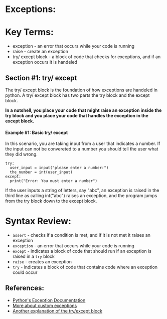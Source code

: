 # Exceptions:

# Key Terms:
* exception - an error that occurs while your code is running
* raise - create an exception
* try/ except block - a block of code that checks for exceptions, and if an exception occurs it is handeled 

## Section #1: try/ except
The try/ except block is the foundation of how exceptions are handeled in python. A try/ except block has two parts the try block and the except block. 

**In a nutshell, you place your code that might raise an exception inside the try block and you place your code that handles the exception in the except block.**

#### Example #1: Basic try/ except
In this scenario, you are taking input from a user that indicates a number. If the input can not be convereted to a number you should tell the user what they did wrong.

```
try:  
  user_input = input("please enter a number:")
  the_number = int(user_input)
except:
  print("Error: You must enter a number")
```

If the user inputs a string of letters, say "abc", an exception is raised in the third line as calling int("abc") raises an exception, and the program jumps from the try block down to the except block.

# Syntax Review:
* `assert` - checks if a condition is met, and if it is not met it raises an exception
* `exception` - an error that occurs while your code is running
* `except` - indicates a block of code that should run if an exception is raised in a `try` block
* `raise` - creates an exception
* `try` - indicates a block of code that contains code where an exception could occur

## References:
* [Python's Exception Documentation](https://docs.python.org/3/tutorial/errors.html)
* [More about custom exceptions](https://www.programiz.com/python-programming/user-defined-exception)
* [Another explanation of the try/except block](https://www.w3schools.com/python/python_try_except.asp)
